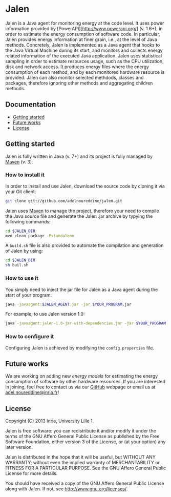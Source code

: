 # Jalen

Jalen is a Java agent for monitoring energy at the code level.
It uses power information provided by [PowerAPI][http://www.powerapi.org/] (v. 1.6+), in order to estimate the energy consumption of software code.
In particular, Jalen provides energy information at finer grain, i.e., at the level of Java methods.
Concretely, Jalen is implemented as a Java agent that hooks to the Java Virtual Machine during its start, and monitors and collects energy related information of the executed Java application.
Jalen uses statistical sampling in order to estimate resources usage, such as the CPU utilization, disk and network access.
It produces energy files where the energy consumption of each method, and by each monitored hardware resource is provided.
Jalen can also monitor selected methdods, classes and packages, therefore ignoring other methods and aggregating children methods.

## Documentation
* [Getting started](#getting-started)
* [Future works](#future-works)
* [License](#license)

<h2 id="getting-started">Getting started</h2>

Jalen is fully written in Java (v. 7+) and its project is fully managed by [Maven](http://maven.apache.org "Maven") (v. 3).

### How to install it

In order to install and use Jalen, download the source code by cloning it via your Git client:

```bash
git clone git://github.com/adelnoureddine/jalen.git
```

Jalen uses [Maven](http://maven.apache.org "Maven") to manage the project, therefore your need to compile the Java source file and generate the Jalen .jar archive by typying the following commands:

```bash
cd $JALEN_DIR
mvn clean package -Pstandalone
```

A `build.sh` file is also provided to automate the compilation and generation of Jalen by using:
```bash
cd $JALEN_DIR
sh buil.sh
```

### How to use it

You simply need to inject the jar file for Jalen as a Java agent during the start of your program:

```bash
java -javaagent:$JALEN_AGENT.jar -jar $YOUR_PROGRAM.jar
```

For example, to use Jalen version 1.0:

```bash
java -javaagent:jalen-1.0-jar-with-dependencies.jar -jar $YOUR_PROGRAM.jar
```

### How to configure it

Configuring Jalen is achieved by modifying the `config.properties` file.


<h2 id="future-works">Future works</h2>

We are working on adding new _energy models_ for estimating the energy consumption of software by other hardware resources. If you are interested in joining, feel free to contact us via our [GitHub](https://github.com/adelnoureddine/jalen "GitHub") webpage or email us at adel.noureddine@inria.fr!

<h2 id="license">License</h2>

Copyright (C) 2013 Inria, University Lille 1.

Jalen is free software: you can redistribute it and/or modify
it under the terms of the GNU Affero General Public License as
published by the Free Software Foundation, either version 3 of the
License, or (at your option) any later version.

Jalen is distributed in the hope that it will be useful,
but WITHOUT ANY WARRANTY; without even the implied warranty of
MERCHANTABILITY or FITNESS FOR A PARTICULAR PURPOSE. See the
GNU Affero General Public License for more details.

You should have received a copy of the GNU Affero General Public License
along with Jalen. If not, see <http://www.gnu.org/licenses/>.
